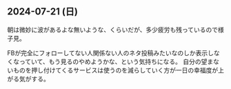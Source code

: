 ## 2024-07-21 (日)

朝は微妙に波があるよな無いような、くらいだが、多少疲労も残っているので様子見。

FBが完全にフォローしてない人関係ない人のネタ投稿みたいなのしか表示しなくなっていて、もう見るのやめようかな、という気持ちになる。
自分の望まないものを押し付けてくるサービスは使うのを減らしていく方が一日の幸福度が上がる気がする。